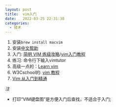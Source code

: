 ```yaml
---
layout: post
title:  vim入门
date:   2022-03-25 22:31:30
categories:
  - 技术
---
```


1. 安装`brew install macvim`
2. 安装[中文帮助](https://jsntn.com/software/2012/05/27/gvim.html)
2. 入门: [简明 VIM 练级攻略](https://coolshell.cn/articles/5426.html)/[vim入门教程](https://www.youtube.com/watch?v=L8aOnqxMPis)
3. 练习: 命令行下输入vimtutor
4. 高级一点的：[Learn vim](https://github.com/wsdjeg/Learn-Vim_zh_cn)
5. W3Cschool的: [vim 教程](https://www.w3cschool.cn/vim/8y7cnozt.html)
6. [Vim 从入门到精通](https://github.com/wsdjeg/vim-galore-zh_cn)

*注*
* 打印“VIM键盘图”是方便入门后查找，不适合于入门;

